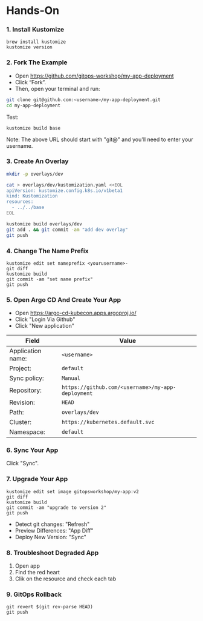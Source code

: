 # Hands-On

### 1. Install Kustomize

```
brew install kustomize
kustomize version
```

### 2. Fork The Example

* Open https://github.com/gitops-workshop/my-app-deployment
* Click “Fork”. 
* Then, open your terminal and run:

```bash
git clone git@github.com:<username>/my-app-deployment.git
cd my-app-deployment
```

Test:

```
kustomize build base
```

Note: The above URL should start with "git@" and you'll need to enter your username.

### 3. Create An Overlay

```bash
mkdir -p overlays/dev
```

```bash
cat > overlays/dev/kustomization.yaml <<EOL
apiVersion: kustomize.config.k8s.io/v1beta1
kind: Kustomization
resources:
  - ../../base
EOL
```

```bash
kustomize build overlays/dev
git add . && git commit -am "add dev overlay"
git push
```

### 4. Change The Name Prefix

```
kustomize edit set nameprefix <yourusername>-
git diff
kustomize build
git commit -am "set name prefix"
git push
```

### 5. Open Argo CD And Create Your App

* Open https://argo-cd-kubecon.apps.argoproj.io/
* Click "Login Via Github"
* Click "New application"

| Field | Value |
|-------|-------|
| Application name: | `<username>` |
| Project: | `default` |
| Sync policy: | `Manual` |
| Repository: | `https://github.com/<username>/my-app-deployment` |
| Revision: | `HEAD` |
| Path: | `overlays/dev` |
| Cluster: | `https://kubernetes.default.svc` |
| Namespace: | `default` |
  
### 6. Sync Your App

Click "Sync".

### 7. Upgrade Your App

```
kustomize edit set image gitopsworkshop/my-app:v2
git diff
kustomize build
git commit -am "upgrade to version 2"
git push
```

* Detect git changes: "Refresh"
* Preview Differences: "App Diff"
* Deploy New Version: "Sync"

### 8. Troubleshoot Degraded App

1. Open app
2. Find the red heart
3. Clik on the resource and check each tab

### 9. GitOps Rollback

```
git revert $(git rev-parse HEAD)
git push
```
